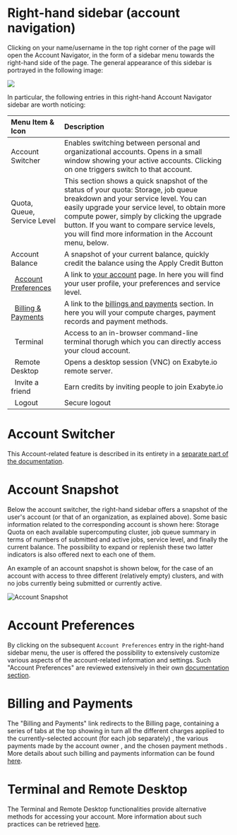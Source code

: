 # Right-hand sidebar (account navigation)

Clicking on your name/username in the top right corner of the page will open the Account Navigator, in the form of a sidebar menu towards the right-hand side of the page. The general appearance of this sidebar is portrayed in the following image:

<img src="/images/ui-right-sidebar.png"/>

In particular, the following entries in this right-hand Account Navigator sidebar are worth noticing:

| Menu Item & Icon                                                            | Description
|:-----------------------------------------------------------------------   |:-------------
| Account Switcher                                                        | Enables switching between personal and organizational accounts. Opens in a small window showing your active accounts. Clicking on one triggers switch to that account.
| Quota, Queue, Service Level                                             | This section shows a quick snapshot of the status of your quota: Storage, job queue breakdown and your service level. You can easily upgrade your service level, to obtain more compute power, simply by clicking the upgrade button. If you want to compare service levels, you will find more information in the Account menu, below.
| Account Balance                                                         | A snapshot of your current balance, quickly credit the balance using the Apply Credit Button
| <i class="zmdi zmdi-settings"></i> &nbsp; [Account Preferences](../billing/settings-and-profile.md)                           | A link to [your account](../billing/settings-and-profile) page. In here you will find your user profile, your preferences and service level.
| <i class="zmdi zmdi-card"></i> &nbsp; [Billing & Payments](../billing/billing-and-payments.md)               | A link to the [billings and payments](../billing/billing-and-payments.md) section. In here you will your compute charges, payment records and payment methods.
| <i class="fa fa-terminal"></i> &nbsp; Terminal                                                                | Access to an in-browser command-line terminal thorugh which you can directly access your cloud account.
| <i class="fa fa-desktop"></i> &nbsp; Remote Desktop                                                          | Opens a desktop session (VNC) on Exabyte.io remote server.
| <i class="zmdi zmdi-accounts-add"></i> &nbsp; Invite a friend                                                         | Earn credits by inviting people to join Exabyte.io
| <i class="zmdi zmdi-power"></i> &nbsp; Logout                                                                  | Secure logout


# Account Switcher

This Account-related feature is described in its entirety in a [separate part of the documentation](/accounts/ui/switcher.md).

# Account Snapshot

Below the account switcher, the right-hand sidebar offers a snapshot of the user's account (or that of an organization, as explained above). Some basic information related to the corresponding account is shown here: Storage Quota on each available supercomputing cluster, job queue summary in terms of numbers of submitted and active jobs, service level, and finally the current balance. The possibility to expand or replenish these two latter indicators is also offered next to each one of them.

An example of an account snapshot is shown below, for the case of an account with access to three different (relatively empty) clusters, and with no jobs currently being submitted or currently active. 

![Account Snapshot](/images/account-snapshot.png "Account Snapshot")


# Account Preferences

By clicking on the subsequent `Account Preferences` entry <i class="zmdi zmdi-settings"></i> in the right-hand sidebar menu, the user is offered the possibility to extensively customize various aspects of the account-related information and settings. Such "Account Preferences" are reviewed extensively in their own [documentation section](/accounts/ui/preferences-overview.md).

# Billing and Payments

The "Billing and Payments" link <i class="zmdi zmdi-card zmdi-hc-border"></i> redirects to the Billing page, containing a series of tabs at the top showing in turn all the different charges applied to the currently-selected account (for each job separately) <i class="zmdi zmdi-file-text zmdi-hc-border"></i>, the various payments made by the account owner <i class="zmdi zmdi-file-plus zmdi-hc-border"></i>, and the chosen payment methods <i class="zmdi zmdi-card zmdi-hc-border"></i>. More details about such billing and payments information can be found [here](/accounts/accounting/overview.md).

# Terminal and Remote Desktop

The Terminal and Remote Desktop functionalities provide alternative methods for accessing your account. More information about such practices can be retrieved [here](../../compute/cli/login.md).
